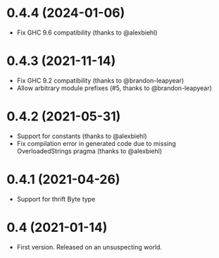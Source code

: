 0.4.4 (2024-01-06)
==================

* Fix GHC 9.6 compatibility (thanks to @alexbiehl)

0.4.3 (2021-11-14)
==================

* Fix GHC 9.2 compatibility (thanks to @brandon-leapyear)
* Allow arbitrary module prefixes (#5, thanks to @brandon-leapyear)

0.4.2 (2021-05-31)
==================

* Support for constants (thanks to @alexbiehl)
* Fix compilation error in generated code due to missing OverloadedStrings pragma (thanks to @alexbiehl)

0.4.1 (2021-04-26)
==================

* Support for thrift Byte type

0.4 (2021-01-14)
================

* First version. Released on an unsuspecting world.
